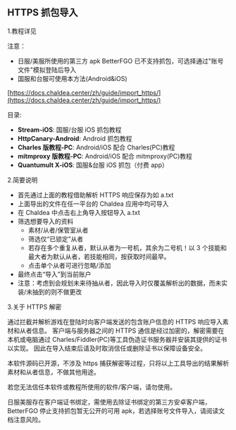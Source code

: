 ## HTTPS 抓包导入

1.教程详见

注意：

- 日服/美服所使用的第三方 apk BetterFGO 已不支持抓包，可选择通过"账号文件"模拟登陆后导入
- 国服和台服可使用本方法(Android&iOS)

[https://docs.chaldea.center/zh/guide/import_https/](https://docs.chaldea.center/zh/guide/import_https/)

目录:

- **Stream-iOS**: 国服/台服 iOS 抓包教程
- **HttpCanary-Android**: Android 抓包教程
- **Charles 版教程-PC**: Android/iOS 配合 Charles(PC)教程
- **mitmproxy 版教程-PC**: Android/iOS 配合 mitmproxy(PC)教程
- **Quantumult X-iOS**: 国服&台服 iOS 抓包（付费 app）

2.简要说明

- 首先通过上面的教程借助解析 HTTPS 响应保存为如 a.txt
- 上面导出的文件在任一平台的 Chaldea 应用中均可导入
- 在 Chaldea 中点击右上角导入按钮导入 a.txt
- 筛选想要导入的资料
  - 素材/从者/保管室从者
  - 筛选仅“已锁定”从者
  - 若存在多个重复从者，默认从者为一号机，其余为二号机！以 3 个技能和最大者为默认从者，若技能相同，按获取时间最早。
  - 点击单个从者可进行忽略/添加
- 最终点击“导入”到当前账户
- 注意：考虑到会规划未来待抽从者，因此导入时仅覆盖解析出的数据，而未实装/未抽到的则不做更改

3.关于 HTTPS 解密

通过拦截并解析游戏在登陆时向客户端发送的包含账户信息的 HTTPS 响应导入素材和从者信息。 客户端与服务器之间的 HTTPS 通信是经过加密的，解密需要在本机或电脑通过 Charles/Fiddler(PC)等工具伪造证书服务器并安装其提供的证书以实现。 因此在导入结束后请及时取消信任或删除证书以保障设备安全。

本软件源码已开源，不涉及 https 捕获解密等过程，只将以上工具导出的结果解析素材和从者信息，不做其他用途。

若您无法信任本软件或教程所使用的软件/客户端，请勿使用。

日服美服存在客户端证书绑定，需使用去除证书绑定的第三方安卓客户端，BetterFGO 停止支持抓包暂无公开的可用 apk，若选择账号文件导入，请阅读文档注意风险。

